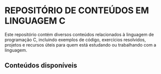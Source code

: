 # REPOSITÓRIO DE CONTEÚDOS EM LINGUAGEM C
  
<p>
    Este repositório contém diversos conteúdos relacionados à linguagem de programação C, 
    incluindo exemplos de código, exercícios resolvidos, projetos e recursos úteis para quem está estudando ou trabalhando com a linguagem.
</p>

<h2>Conteúdos disponíveis</h2>
